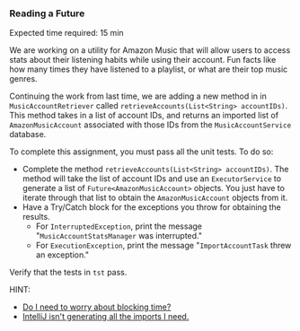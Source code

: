 ### Reading a Future

Expected time required: 15 min

We are working on a utility for Amazon Music that will allow users to access stats about their listening habits
while using their account. Fun facts like how many times they have listened to a playlist, or what are their top
music genres. 

Continuing the work from last time, we are adding a new method in in `MusicAccountRetriever` called
`retrieveAccounts(List<String> accountIDs)`. This method takes in a list of account IDs, and returns an imported
list of `AmazonMusicAccount` associated with those IDs from the `MusicAccountService` database. 

To complete this assignment, you must pass all the unit tests. To do so:

- Complete the method `retrieveAccounts(List<String> accountIDs)`. The method will take the list of account IDs
  and use an `ExecutorService` to generate a list of `Future<AmazonMusicAccount>` objects. You just have to
  iterate through that list to obtain the `AmazonMusicAccount` objects from it.
- Have a Try/Catch block for the exceptions you throw for obtaining the results.
  - For `InterruptedException`, print the message "`MusicAccountStatsManager` was interrupted."
  - For `ExecutionException`, print the message "`ImportAccountTask` threw an exception."

Verify that the tests in `tst` pass.

HINT:
* [Do I need to worry about blocking time?](hints/hint-01.md)
* [IntelliJ isn't generating all the imports I need.](hints/hint_02.md)
